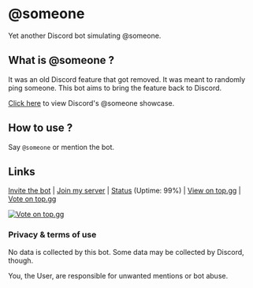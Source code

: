# @someone
Yet another Discord bot simulating @someone.

## What is @someone ?
It was an old Discord feature that got removed. It was meant to randomly ping someone. This bot aims to bring the feature back to Discord.

[Click here](https://www.youtube.com/watch?v=BeG5FqTpl9U) to view Discord's @someone showcase.

## How to use ?
Say `@someone` or mention the bot.

## Links
[Invite the bot](https://discord.com/api/oauth2/authorize?client_id=853643169966325791&permissions=68608&scope=bot) |
[Join my server](https://discord.gg/zp8zF7Zx7y) |
[Status](https://status.cyanic.tk) (Uptime: 99%) |
[View on top.gg](https://top.gg/bot/853643169966325791) | 
[Vote on top.gg](https://top.gg/bot/853643169966325791/vote)

[![Vote on top.gg](https://top.gg/api/widget/upvotes/853643169966325791.svg)](https://top.gg/bot/853643169966325791/vote)

### Privacy & terms of use
No data is collected by this bot. Some data may be collected by Discord, though.

You, the User, are responsible for unwanted mentions or bot abuse.
